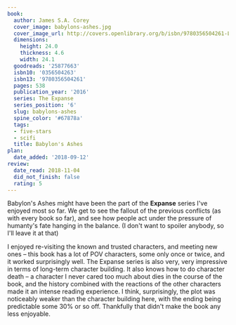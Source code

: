 ```yaml
---
book:
  author: James S.A. Corey
  cover_image: babylons-ashes.jpg
  cover_image_url: http://covers.openlibrary.org/b/isbn/9780356504261-L.jpg
  dimensions:
    height: 24.0
    thickness: 4.6
    width: 24.1
  goodreads: '25877663'
  isbn10: '0356504263'
  isbn13: '9780356504261'
  pages: 538
  publication_year: '2016'
  series: The Expanse
  series_position: '6'
  slug: babylons-ashes
  spine_color: '#67878a'
  tags:
  - five-stars
  - scifi
  title: Babylon's Ashes
plan:
  date_added: '2018-09-12'
review:
  date_read: 2018-11-04
  did_not_finish: false
  rating: 5
---
```


Babylon's Ashes might have been the part of the **Expanse** series I've enjoyed most so far. We get to see the fallout of the previous conflicts (as with every book so far), and see how people act under the pressure of humanty's fate hanging in the balance. (I don't want to spoiler anybody, so I'll leave it at that)

I enjoyed re-visiting the known and trusted characters, and meeting new ones – this book has a lot of POV characters, some only once or twice, and it worked surprisingly well. The Expanse series is also very, very impressive in terms of long-term character building. It also knows how to do character death – a character I never cared too much about dies in the course of the book, and the history combined with the reactions of the other characters made it an intense reading experience. I think, surprisingly, the plot was noticeably weaker than the character building here, with the ending being predictable some 30% or so off. Thankfully that didn't make the book any less enjoyable.

